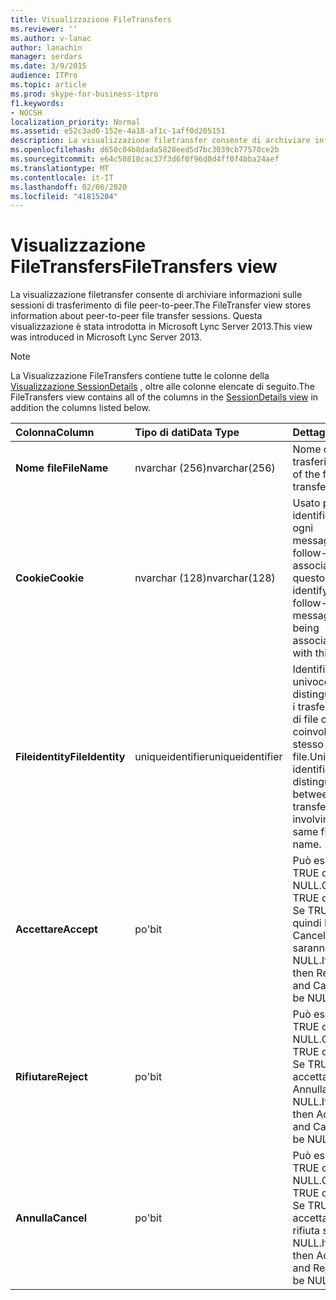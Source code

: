 ```yaml
---
title: Visualizzazione FileTransfers
ms.reviewer: ''
ms.author: v-lanac
author: lanachin
manager: serdars
ms.date: 3/9/2015
audience: ITPro
ms.topic: article
ms.prod: skype-for-business-itpro
f1.keywords:
- NOCSH
localization_priority: Normal
ms.assetid: e52c3ad0-152e-4a18-af1c-1aff0d205151
description: La visualizzazione filetransfer consente di archiviare informazioni sulle sessioni di trasferimento di file peer-to-peer. Questa visualizzazione è stata introdotta in Microsoft Lync Server 2013.
ms.openlocfilehash: d650c04b8dada5828eed5d7bc3039cb77570ce2b
ms.sourcegitcommit: e64c50818cac37f3d6f0f96d0d4ff0f4bba24aef
ms.translationtype: MT
ms.contentlocale: it-IT
ms.lasthandoff: 02/06/2020
ms.locfileid: "41815204"
---
```

# <a name="filetransfers-view"></a><span data-ttu-id="415f9-104">Visualizzazione FileTransfers</span><span class="sxs-lookup"><span data-stu-id="415f9-104">FileTransfers view</span></span>
 
<span data-ttu-id="415f9-105">La visualizzazione filetransfer consente di archiviare informazioni sulle sessioni di trasferimento di file peer-to-peer.</span><span class="sxs-lookup"><span data-stu-id="415f9-105">The FileTransfer view stores information about peer-to-peer file transfer sessions.</span></span> <span data-ttu-id="415f9-106">Questa visualizzazione è stata introdotta in Microsoft Lync Server 2013.</span><span class="sxs-lookup"><span data-stu-id="415f9-106">This view was introduced in Microsoft Lync Server 2013.</span></span>
  
> [!NOTE]
> <span data-ttu-id="415f9-107">La Visualizzazione FileTransfers contiene tutte le colonne della [Visualizzazione SessionDetails](sessiondetails-0.md) , oltre alle colonne elencate di seguito.</span><span class="sxs-lookup"><span data-stu-id="415f9-107">The FileTransfers view contains all of the columns in the [SessionDetails view](sessiondetails-0.md) in addition the columns listed below.</span></span>
  
|<span data-ttu-id="415f9-108">**Colonna**</span><span class="sxs-lookup"><span data-stu-id="415f9-108">**Column**</span></span>|<span data-ttu-id="415f9-109">**Tipo di dati**</span><span class="sxs-lookup"><span data-stu-id="415f9-109">**Data Type**</span></span>|<span data-ttu-id="415f9-110">**Dettagli**</span><span class="sxs-lookup"><span data-stu-id="415f9-110">**Details**</span></span>|
|:-----|:-----|:-----|
|<span data-ttu-id="415f9-111">**Nome file**</span><span class="sxs-lookup"><span data-stu-id="415f9-111">**FileName**</span></span> <br/> |<span data-ttu-id="415f9-112">nvarchar (256)</span><span class="sxs-lookup"><span data-stu-id="415f9-112">nvarchar(256)</span></span>  <br/> |<span data-ttu-id="415f9-113">Nome del file trasferito.</span><span class="sxs-lookup"><span data-stu-id="415f9-113">Name of the file transferred.</span></span>  <br/> |
|<span data-ttu-id="415f9-114">**Cookie**</span><span class="sxs-lookup"><span data-stu-id="415f9-114">**Cookie**</span></span> <br/> |<span data-ttu-id="415f9-115">nvarchar (128)</span><span class="sxs-lookup"><span data-stu-id="415f9-115">nvarchar(128)</span></span>  <br/> |<span data-ttu-id="415f9-116">Usato per identificare ogni messaggio di follow-up associato a questo.</span><span class="sxs-lookup"><span data-stu-id="415f9-116">Used to identify every follow-up message as being associated with this one.</span></span>  <br/> |
|<span data-ttu-id="415f9-117">**Fileidentity**</span><span class="sxs-lookup"><span data-stu-id="415f9-117">**FileIdentity**</span></span> <br/> |<span data-ttu-id="415f9-118">uniqueidentifier</span><span class="sxs-lookup"><span data-stu-id="415f9-118">uniqueidentifier</span></span>  <br/> |<span data-ttu-id="415f9-119">Identificatore univoco per distinguere tra i trasferimenti di file che coinvolgono lo stesso nome file.</span><span class="sxs-lookup"><span data-stu-id="415f9-119">Unique identifier to distinguish between file transfers involving the same file name.</span></span>  <br/> |
|<span data-ttu-id="415f9-120">**Accettare**</span><span class="sxs-lookup"><span data-stu-id="415f9-120">**Accept**</span></span> <br/> |<span data-ttu-id="415f9-121">po'</span><span class="sxs-lookup"><span data-stu-id="415f9-121">bit</span></span>  <br/> |<span data-ttu-id="415f9-122">Può essere TRUE o NULL.</span><span class="sxs-lookup"><span data-stu-id="415f9-122">Can be TRUE or NULL.</span></span> <span data-ttu-id="415f9-123">Se TRUE, quindi Reject e Cancel saranno NULL.</span><span class="sxs-lookup"><span data-stu-id="415f9-123">If TRUE, then Reject and Cancel will be NULL.</span></span>  <br/> |
|<span data-ttu-id="415f9-124">**Rifiutare**</span><span class="sxs-lookup"><span data-stu-id="415f9-124">**Reject**</span></span> <br/> |<span data-ttu-id="415f9-125">po'</span><span class="sxs-lookup"><span data-stu-id="415f9-125">bit</span></span>  <br/> |<span data-ttu-id="415f9-126">Può essere TRUE o NULL.</span><span class="sxs-lookup"><span data-stu-id="415f9-126">Can be TRUE or NULL.</span></span> <span data-ttu-id="415f9-127">Se TRUE, accetta e Annulla sarà NULL.</span><span class="sxs-lookup"><span data-stu-id="415f9-127">If TRUE, then Accept and Cancel will be NULL.</span></span>  <br/> |
|<span data-ttu-id="415f9-128">**Annulla**</span><span class="sxs-lookup"><span data-stu-id="415f9-128">**Cancel**</span></span> <br/> |<span data-ttu-id="415f9-129">po'</span><span class="sxs-lookup"><span data-stu-id="415f9-129">bit</span></span>  <br/> |<span data-ttu-id="415f9-130">Può essere TRUE o NULL.</span><span class="sxs-lookup"><span data-stu-id="415f9-130">Can be TRUE or NULL.</span></span> <span data-ttu-id="415f9-131">Se TRUE, accetta e rifiuta sarà NULL.</span><span class="sxs-lookup"><span data-stu-id="415f9-131">If TRUE, then Accept and Reject will be NULL.</span></span>  <br/> |
   

